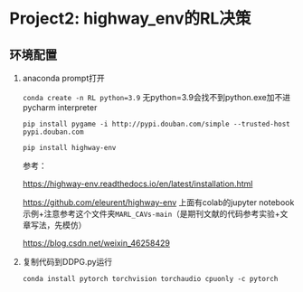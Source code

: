 # Project2: highway_env的RL决策

## 环境配置

1. anaconda prompt打开 

   `conda create -n RL python=3.9` 无python=3.9会找不到python.exe加不进pycharm interpreter

   `pip install pygame -i http://pypi.douban.com/simple --trusted-host pypi.douban.com` 

   `pip install highway-env`

   参考：

   https://highway-env.readthedocs.io/en/latest/installation.html

   https://github.com/eleurent/highway-env 上面有colab的jupyter notebook示例+注意参考这个文件夹`MARL_CAVs-main`（是期刊文献的代码参考实验+文章写法，先模仿）

   https://blog.csdn.net/weixin_46258429

2. 复制代码到DDPG.py运行

   `conda install pytorch torchvision torchaudio cpuonly -c pytorch`